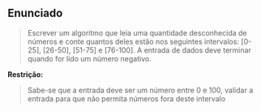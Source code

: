 ## Enunciado

> Escrever um algoritmo que leia uma quantidade desconhecida de números e conte quantos deles estão nos seguintes intervalos: [0-25], [26-50], [51-75] e [76-100]. A entrada de dados deve terminar quando for lido um número negativo.

**Restrição:**
> Sabe-se que a entrada deve ser um número entre 0 e 100, validar a entrada para que não permita números fora deste intervalo